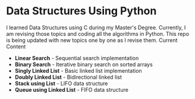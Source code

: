 # Data Structures Using Python
I learned Data Structures using C during my Master's Degree. Currently, I am revising those topics and coding all the algorithms in Python. This repo is being updated with new topics one by one as I revise them.
Current Content

- **Linear Search** - Sequential search implementation
- **Binary Search** - Iterative binary search on sorted arrays
- **Singly Linked List** - Basic linked list implementation
- **Doubly Linked List** - Bidirectional linked list
- **Stack using List** - LIFO data structure
- **Queue using Linked List** - FIFO data structure

